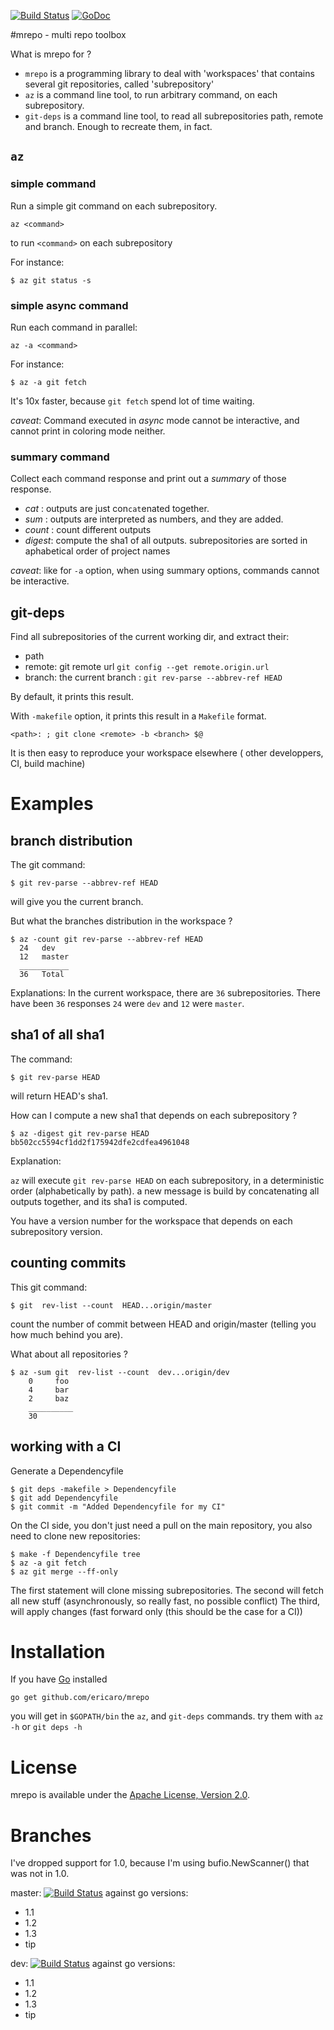 [![Build Status](https://travis-ci.org/ericaro/mrepo.png?branch=master)](https://travis-ci.org/ericaro/mrepo) [![GoDoc](https://godoc.org/github.com/ericaro/mrepo?status.svg)](https://godoc.org/github.com/ericaro/mrepo)


#mrepo - multi repo toolbox

What is mrepo for ?

  - `mrepo` is a programming library to deal with 'workspaces' that contains several git repositories, called 'subrepository'
  - `az` is a command line tool, to run arbitrary command, on each subrepository.
  - `git-deps` is a command line tool, to read all subrepositories path, remote and branch. Enough to recreate them, in fact.


## `az`

### simple command

Run a simple git command on each subrepository. 

    az <command>

to run `<command>` on each subrepository

For instance:

    $ az git status -s


### simple async command

Run each command in parallel:

    az -a <command>

For instance:

    $ az -a git fetch

It's 10x faster, because `git fetch` spend lot of time waiting.

*caveat*:
Command executed in *async* mode cannot be interactive, and cannot print in coloring mode neither.


### summary command


Collect each command response and print out a *summary* of those response.

 - *cat*   : outputs are just con`cat`enated together.
 - *sum*   : outputs are interpreted as numbers, and they are added.
 - *count* : count different outputs
 - *digest*: compute the sha1 of all outputs. subrepositories are sorted in aphabetical order of project names

*caveat*: like for `-a` option, when using summary options, commands cannot be interactive.

## git-deps

Find all subrepositories of the current working dir, and extract their:

  - path
  - remote: git remote url `git config --get remote.origin.url`
  - branch: the current branch : `git rev-parse --abbrev-ref HEAD`

By default, it prints this result.

With `-makefile` option, it prints this result in a `Makefile` format.

    <path>: ; git clone <remote> -b <branch> $@

It is then easy to reproduce your workspace elsewhere ( other developpers, CI, build machine)

# Examples

## branch distribution

The git command:

    $ git rev-parse --abbrev-ref HEAD

will give you the current branch.

But what the branches distribution in the workspace ?

    $ az -count git rev-parse --abbrev-ref HEAD
      24   dev
      12   master
      ___________
      36   Total

Explanations:
In the current workspace, there are `36` subrepositories.
There have been `36`  responses
`24` were `dev` and `12` were `master`.

## sha1 of all sha1

The command:

    $ git rev-parse HEAD

will return HEAD's sha1.

How can I compute a new sha1 that depends on each subrepository ?

    $ az -digest git rev-parse HEAD
    bb502cc5594cf1dd2f175942dfe2cdfea4961048

Explanation:

`az` will execute `git rev-parse HEAD` on each subrepository, in a deterministic order (alphabetically by path).
a new message is build by concatenating all outputs together, and its sha1 is computed.

You have a version number for the workspace that depends on each subrepository version.

## counting commits

This git command:

    $ git  rev-list --count  HEAD...origin/master

count the number of commit between HEAD and origin/master (telling you how much behind you are).

What about all repositories ?

    $ az -sum git  rev-list --count  dev...origin/dev
        0     foo
        4     bar
        2     baz
        __________
        30  

## working with a CI

Generate a Dependencyfile

    $ git deps -makefile > Dependencyfile
    $ git add Dependencyfile
    $ git commit -m "Added Dependencyfile for my CI"

On the CI side, you don't just need a pull on the main repository, you also need to clone new repositories:

    $ make -f Dependencyfile tree
    $ az -a git fetch
    $ az git merge --ff-only

The first statement will clone missing subrepositories.
The second will fetch all new stuff (asynchronously, so really fast, no possible conflict)
The third, will apply changes (fast forward only (this should be the case for a CI))


# Installation

If you have [Go](http://golang.org) installed 

    go get github.com/ericaro/mrepo

you will get in `$GOPATH/bin` the `az`, and `git-deps` commands. try them with `az -h` or `git deps -h`

# License

mrepo is available under the [Apache License, Version 2.0](http://www.apache.org/licenses/LICENSE-2.0.html).

# Branches


I've dropped support for 1.0, because I'm using bufio.NewScanner() that was not in 1.0.

master: [![Build Status](https://travis-ci.org/ericaro/mrepo.png?branch=master)](https://travis-ci.org/ericaro/mrepo) against go versions:

  - 1.1
  - 1.2
  - 1.3
  - tip

dev: [![Build Status](https://travis-ci.org/ericaro/mrepo.png?branch=dev)](https://travis-ci.org/ericaro/mrepo) against go versions:

  - 1.1
  - 1.2
  - 1.3
  - tip


